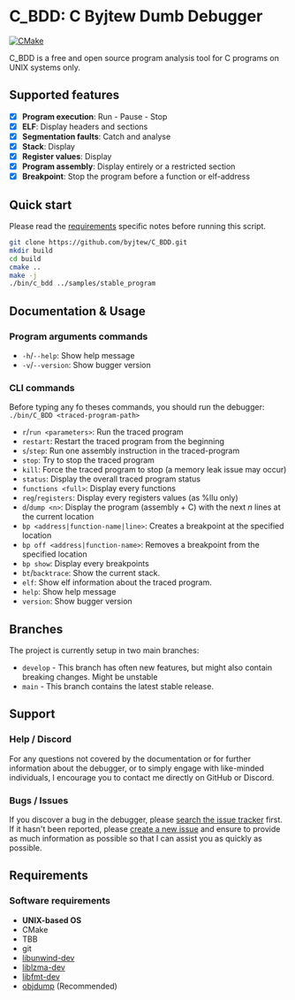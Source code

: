 # C_BDD: C Byjtew Dumb Debugger

[![CMake](https://github.com/byjtew/C_BDD/actions/workflows/cmake.yml/badge.svg)](https://github.com/byjtew/C_BDD/actions/workflows/cmake.yml)

C_BDD is a free and open source program analysis tool for C programs on UNIX systems only.

## Supported features

- [X] **Program execution**: Run - Pause - Stop
- [X] **ELF**: Display headers and sections
- [X] **Segmentation faults**: Catch and analyse
- [X] **Stack**: Display
- [X] **Register values**: Display
- [X] **Program assembly**: Display entirely or a restricted section
- [X] **Breakpoint**: Stop the program before a function or elf-address

## Quick start

Please read the [requirements](#Requirements) specific notes before running this script.

```bash
git clone https://github.com/byjtew/C_BDD.git
mkdir build
cd build
cmake ..
make -j
./bin/c_bdd ../samples/stable_program
```

## Documentation & Usage

### Program arguments commands

- `-h`/`--help`: Show help message
- `-v`/`--version`: Show bugger version

### CLI commands

Before typing any fo theses commands, you should run the debugger:\
`./bin/C_BDD <traced-program-path>`

- `r`/`run <parameters>`: Run the traced program
- `restart`: Restart the traced program from the beginning
- `s`/`step`: Run one assembly instruction in the traced-program
- `stop`: Try to stop the traced program
- `kill`: Force the traced program to stop (a memory leak issue may occur)
- `status`: Display the overall traced program status
- `functions <full>`: Display every functions
- `reg`/`registers`: Display every registers values (as %llu only)
- `d`/`dump <n>`: Display the program (assembly + C) with the next *n* lines at the current location
- `bp <address|function-name|line>`: Creates a breakpoint at the specified location
- `bp off <address|function-name>`: Removes a breakpoint from the specified location
- `bp show`: Display every breakpoints
- `bt`/`backtrace`: Show the current stack.
- `elf`: Show elf information about the traced program.
- `help`: Show help message
- `version`: Show bugger version

## Branches

The project is currently setup in two main branches:

- `develop` - This branch has often new features, but might also contain breaking changes. Might be unstable
- `main` - This branch contains the latest stable release.

## Support

### Help / Discord

For any questions not covered by the documentation or for further information about the debugger, or to simply engage
with like-minded individuals, I encourage you to contact me directly on GitHub or Discord.

### Bugs / Issues

If you discover a bug in the debugger, please
[search the issue tracker](https://github.com/byjtew/C_BDD/issues?q=is%3Aopen+is%3Aissue)
first. If it hasn't been reported, please
[create a new issue](https://github.com/byjtew/C_BDD/issues/new/choose) and ensure to provide as much information as
possible so that I can assist you as quickly as possible.

## Requirements

### Software requirements

- **UNIX-based OS**
- CMake
- TBB
- git
- [libunwind-dev](https://github.com/libunwind/libunwind)
- [liblzma-dev](https://github.com/kobolabs/liblzma)
- [libfmt-dev](https://github.com/fmtlib/fmt)
- [objdump](https://www.man7.org/linux/man-pages/man1/objdump.1.html) (Recommended)
